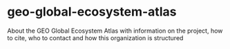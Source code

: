 # geo-global-ecosystem-atlas
About the GEO Global Ecosystem Atlas with information on the project, how to cite, who to contact and how this organization is structured
